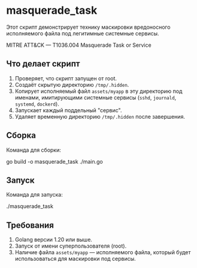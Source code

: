 # masquerade_task

Этот скрипт демонстрирует технику маскировки вредоносного исполняемого файла под легитимные системные сервисы.

MITRE ATT&CK — T1036.004 Masquerade Task or Service

## Что делает скрипт

1. Проверяет, что скрипт запущен от root.
2. Создаёт скрытую директорию `/tmp/.hidden`.
3. Копирует исполняемый файл `assets/myapp` в эту директорию под именами, имитирующими системные сервисы (`sshd`, `journald`, `systemd`, `dockerd`).
4. Запускает каждый поддельный "сервис".
5. Удаляет временную директорию `/tmp/.hidden` после завершения.

## Сборка

Команда для сборки:

go build -o masquerade_task ./main.go

## Запуск

Команда для запуска:

./masquerade_task

## Требования

1. Golang версии 1.20 или выше.
2. Запуск от имени суперпользователя (root).
3. Наличие файла `assets/myapp` — исполняемого файла, который будет использоваться для маскировки под сервисы.
